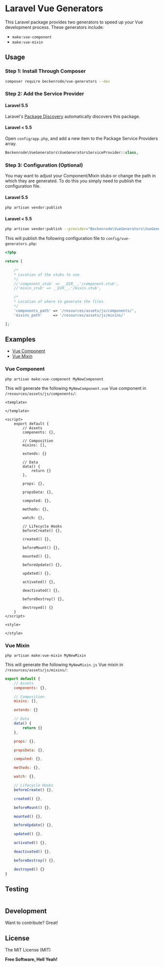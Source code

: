 # Laravel Vue Generators

This Laravel package provides two generators to speed up your Vue development process. These generators include:

- `make:vue-component`
- `make:vue-mixin`

## Usage

### Step 1: Install Through Composer

```bash
composer require beckenrode/vue-generators --dev
```

### Step 2: Add the Service Provider

#### Laravel 5.5
Laravel's [Package Discovery](https://laravel.com/docs/5.5/packages#package-discovery) automatically discovers this package.

#### Laravel < 5.5
Open `config/app.php`, and add a new item to the Package Service Providers array.

```php
Beckenrode\VueGenerators\VueGeneratorsServiceProvider::class,
```

### Step 3: Configuration (Optional)

You may want to adjust your Component/Mixin stubs or change the path in which they are generated. To do this you simply need to publish the configuration file.

#### Laravel 5.5
```bash
php artisan vendor:publish
```

#### Laravel < 5.5
```bash
php artisan vendor:publish --provider="Beckenrode\VueGenerators\VueGeneratorsServiceProvider"
```

This will publish the following configuration file to `config/vue-generators.php`:

```php
<?php

return [

    /*
    * Location of the stubs to use
    */
    //'component_stub' => __DIR__.'/component.stub',
    //'mixin_stub' => __DIR__.'/mixin.stub',

    /*
    * Location of where to generate the files
    */
    'components_path' => '/resources/assets/js/components/',
    'mixins_path'     => '/resources/assets/js/mixins/'

];

```

## Examples

- [Vue Component](#vue-component)
- [Vue Mixin](#vue-mixin)

### Vue Component

```
php artisan make:vue-component MyNewComponent
```

This will generate the following `MyNewComponent.vue` Vue component in `/resources/assets/js/components/`:

```Vue
<template>

</template>

<script>
    export default {
        // Assets
        components: {},

        // Composition
        mixins: [],

        extends: {}

        // Data
        data() {
            return {}
        },

        props: {},

        propsData: {},

        computed: {},

        methods: {},

        watch: {},

        // Lifecycle Hooks
        beforeCreate() {},

        created() {},

        beforeMount() {},

        mounted() {},

        beforeUpdate() {},

        updated() {},

        activated() {},

        deactivated() {},

        beforeDestroy() {},

        destroyed() {}
    }
</script>

<style>

</style>
```

### Vue Mixin

```
php artisan make:vue-mixin MyNewMixin
```

This will generate the following `MyNewMixin.js` Vue mixin in `/resources/assets/js/mixins/`:

```JavaScript
export default {
    // Assets
    components: {},

    // Composition
    mixins: [],

    extends: {}

    // Data
    data() {
        return {}
    },

    props: {},

    propsData: {},

    computed: {},

    methods: {},

    watch: {},

    // Lifecycle Hooks
    beforeCreate() {},

    created() {},

    beforeMount() {},

    mounted() {},

    beforeUpdate() {},

    updated() {},

    activated() {},

    deactivated() {},

    beforeDestroy() {},

    destroyed() {}
}
```

## Testing

```bash

```

## Development

Want to contribute? Great!

## License

The MIT License (MIT)

**Free Software, Hell Yeah!**